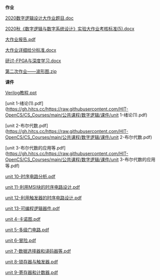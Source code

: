 <!-- tabs:start -->
**作业**

[2020数字逻辑设计大作业题目.doc](https://gh.hitcs.cc/https://raw.githubusercontent.com/HIT-OpenCS/CS_Courses/main/公共课程/数字逻辑/作业/2020数字逻辑设计大作业题目.doc)

[2020秋《数字逻辑与数字系统设计》实验大作业考核标准(5).docx](https://gh.hitcs.cc/https://raw.githubusercontent.com/HIT-OpenCS/CS_Courses/main/公共课程/数字逻辑/作业/2020秋《数字逻辑与数字系统设计》实验大作业考核标准(5).docx)

[大作业报告.pdf](https://gh.hitcs.cc/https://raw.githubusercontent.com/HIT-OpenCS/CS_Courses/main/公共课程/数字逻辑/作业/大作业报告.pdf)

[大作业详细给分标准.docx](https://gh.hitcs.cc/https://raw.githubusercontent.com/HIT-OpenCS/CS_Courses/main/公共课程/数字逻辑/作业/大作业详细给分标准.docx)

[研讨-FPGA与深度学习.docx](https://gh.hitcs.cc/https://raw.githubusercontent.com/HIT-OpenCS/CS_Courses/main/公共课程/数字逻辑/作业/研讨-FPGA与深度学习.docx)

[第二次作业——波形图.zip](https://gh.hitcs.cc/https://raw.githubusercontent.com/HIT-OpenCS/CS_Courses/main/公共课程/数字逻辑/作业/第二次作业——波形图.zip)

**课件**

[Verilog教程.ppt](https://gh.hitcs.cc/https://raw.githubusercontent.com/HIT-OpenCS/CS_Courses/main/公共课程/数字逻辑/课件/Verilog教程.ppt)

[unit 1-绪论(1).pdf](https://gh.hitcs.cc/https://raw.githubusercontent.com/HIT-OpenCS/CS_Courses/main/公共课程/数字逻辑/课件/unit 1-绪论(1).pdf)

[unit 2-布尔代数.pdf](https://gh.hitcs.cc/https://raw.githubusercontent.com/HIT-OpenCS/CS_Courses/main/公共课程/数字逻辑/课件/unit 2-布尔代数.pdf)

[unit 3-布尔代数的应用等.pdf](https://gh.hitcs.cc/https://raw.githubusercontent.com/HIT-OpenCS/CS_Courses/main/公共课程/数字逻辑/课件/unit 3-布尔代数的应用等.pdf)

[unit 10-时序电路分析.pdf](https://gh.hitcs.cc/https://raw.githubusercontent.com/HIT-OpenCS/CS_Courses/main/公共课程/数字逻辑/课件/unit 10-时序电路分析.pdf)

[unit 11-利用MSI块的时序电路设计.pdf](https://gh.hitcs.cc/https://raw.githubusercontent.com/HIT-OpenCS/CS_Courses/main/公共课程/数字逻辑/课件/unit 11-利用MSI块的时序电路设计.pdf)

[unit 12-利用触发器的时序电路设计.pdf](https://gh.hitcs.cc/https://raw.githubusercontent.com/HIT-OpenCS/CS_Courses/main/公共课程/数字逻辑/课件/unit 12-利用触发器的时序电路设计.pdf)

[unit 13-可编程逻辑器件.pdf](https://gh.hitcs.cc/https://raw.githubusercontent.com/HIT-OpenCS/CS_Courses/main/公共课程/数字逻辑/课件/unit 13-可编程逻辑器件.pdf)

[unit 4-卡诺图.pdf](https://gh.hitcs.cc/https://raw.githubusercontent.com/HIT-OpenCS/CS_Courses/main/公共课程/数字逻辑/课件/unit 4-卡诺图.pdf)

[unit 5-多级门电路.pdf](https://gh.hitcs.cc/https://raw.githubusercontent.com/HIT-OpenCS/CS_Courses/main/公共课程/数字逻辑/课件/unit 5-多级门电路.pdf)

[unit 6-冒险.pdf](https://gh.hitcs.cc/https://raw.githubusercontent.com/HIT-OpenCS/CS_Courses/main/公共课程/数字逻辑/课件/unit 6-冒险.pdf)

[unit 7-数据选择器和译码器等.pdf](https://gh.hitcs.cc/https://raw.githubusercontent.com/HIT-OpenCS/CS_Courses/main/公共课程/数字逻辑/课件/unit 7-数据选择器和译码器等.pdf)

[unit 8-锁存器与触发器.pdf](https://gh.hitcs.cc/https://raw.githubusercontent.com/HIT-OpenCS/CS_Courses/main/公共课程/数字逻辑/课件/unit 8-锁存器与触发器.pdf)

[unit 9-寄存器和计数器.pdf](https://gh.hitcs.cc/https://raw.githubusercontent.com/HIT-OpenCS/CS_Courses/main/公共课程/数字逻辑/课件/unit 9-寄存器和计数器.pdf)

<!-- tabs:end -->